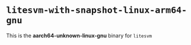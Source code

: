 # `litesvm-with-snapshot-linux-arm64-gnu`

This is the **aarch64-unknown-linux-gnu** binary for `litesvm`
